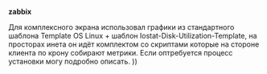 **zabbix**

Для комплексного экрана использовал графики из стандартного шаблона Template OS Linux + шаблон Iostat-Disk-Utilization-Template, на просторах инета он идёт комплектом со скриптами которые на стороне клиента по крону собирают метрики.
Если оптребуется процесс установки могу подробно описать. ))

